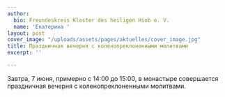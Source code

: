 ```yaml
---
author:
  bio: Freundeskreis Kloster des heiligen Hiob e. V.
  name: 'Екатерина '
layout: post
cover_image: "/uploads/assets/pages/aktuelles/cover_image.jpg"
title: Праздничная вечерня с коленопреклоненными молитвами
excerpt: ''

---
```

Завтра, 7 июня, примерно с 14:00 до 15:00, в монастыре совершается праздничная вечерня с коленопреклоненными молитвами.